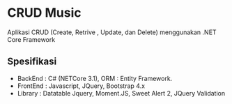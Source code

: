 # CRUD Music
Aplikasi CRUD (Create, Retrive , Update, dan Delete) menggunakan .NET Core Framework

## Spesifikasi
* BackEnd   : C# (NETCore 3.1), ORM : Entity Framework.
* FrontEnd  : Javascript, JQuery, Bootstrap 4.x
* Library   : Datatable Jquery, Moment.JS, Sweet Alert 2, JQuery Validation
